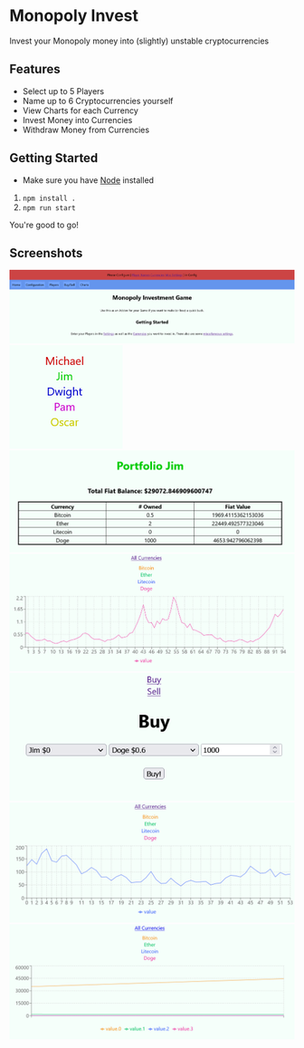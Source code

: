 # Monopoly Invest

Invest your Monopoly money into (slightly) unstable cryptocurrencies

## Features

- Select up to 5 Players
- Name up to 6 Cryptocurrencies yourself
- View Charts for each Currency
- Invest Money into Currencies
- Withdraw Money from Currencies

## Getting Started

- Make sure you have [Node](https://nodejs.org/) installed

1. `npm install .`
2. `npm run start`

You're good to go!

## Screenshots

![homepage](./docs/img/homepage.png)
![players](./docs/img/players.png)
![portfolio](./docs/img/portfolio.png)
![graph doge](./docs/img/graph-doge.png)
![buy](./docs/img/buy.png)
![graph litecoin](./docs/img/graph-litecoin.png)
![graph all(bitcoin makes others almost invisible)](./docs/img/graph-all.png)
